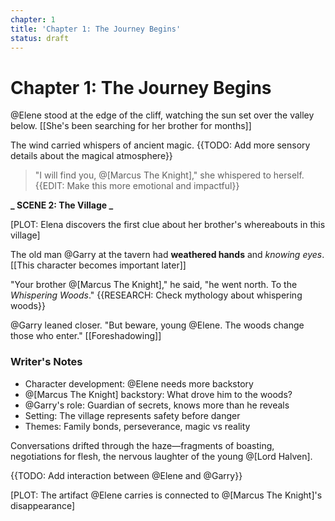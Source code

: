 ```yaml
---
chapter: 1
title: 'Chapter 1: The Journey Begins'
status: draft
---
```


# Chapter 1: The Journey Begins

@Elene stood at the edge of the cliff, watching the sun set over the valley below. [[She's been searching for her brother for months]]

The wind carried whispers of ancient magic. {{TODO: Add more sensory details about the magical atmosphere}}

> "I will find you, @[Marcus The Knight]," she whispered to herself. {{EDIT: Make this more emotional and impactful}}

**_ SCENE 2: The Village _**

[PLOT: Elena discovers the first clue about her brother's whereabouts in this village]

The old man @Garry at the tavern had **weathered hands** and _knowing eyes_. [[This character becomes important later]]

"Your brother @[Marcus The Knight]," he said, "he went north. To the _Whispering Woods_." {{RESEARCH: Check mythology about whispering woods}}

@Garry leaned closer. "But beware, young @Elene. The woods change those who enter." [[Foreshadowing]]

### Writer's Notes

- Character development: @Elene needs more backstory
- @[Marcus The Knight] backstory: What drove him to the woods?
- @Garry's role: Guardian of secrets, knows more than he reveals
- Setting: The village represents safety before danger
- Themes: Family bonds, perseverance, magic vs reality

Conversations drifted through the haze—fragments of boasting, negotiations for flesh, the nervous laughter of the young @[Lord Halven].

{{TODO: Add interaction between @Elene and @Garry}}

[PLOT: The artifact @Elene carries is connected to @[Marcus The Knight]'s disappearance]
